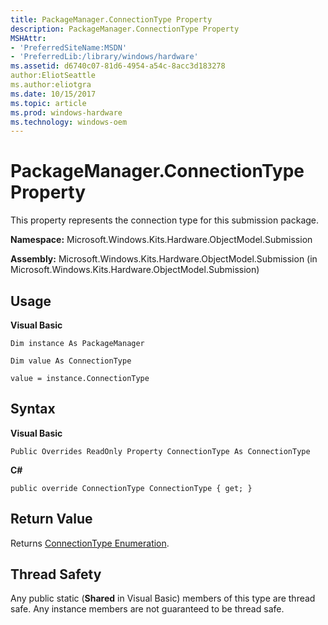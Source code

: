 ```yaml
---
title: PackageManager.ConnectionType Property
description: PackageManager.ConnectionType Property
MSHAttr:
- 'PreferredSiteName:MSDN'
- 'PreferredLib:/library/windows/hardware'
ms.assetid: d6740c07-81d6-4954-a54c-8acc3d183278
author:EliotSeattle
ms.author:eliotgra
ms.date: 10/15/2017
ms.topic: article
ms.prod: windows-hardware
ms.technology: windows-oem
---
```


# PackageManager.ConnectionType Property


This property represents the connection type for this submission package.

**Namespace:** Microsoft.Windows.Kits.Hardware.ObjectModel.Submission

**Assembly:** Microsoft.Windows.Kits.Hardware.ObjectModel.Submission (in Microsoft.Windows.Kits.Hardware.ObjectModel.Submission)

## <span id="Usage"></span><span id="usage"></span><span id="USAGE"></span>Usage


**Visual Basic**

`Dim instance As PackageManager`

`Dim value As ConnectionType`

`value = instance.ConnectionType`

## <span id="Syntax"></span><span id="syntax"></span><span id="SYNTAX"></span>Syntax


**Visual Basic**

`Public Overrides ReadOnly Property ConnectionType As ConnectionType`

**C#**

`public override ConnectionType ConnectionType { get; }`

## <span id="Return_Value"></span><span id="return_value"></span><span id="RETURN_VALUE"></span>Return Value


Returns [ConnectionType Enumeration](connectiontype-enumeration.md).

## <span id="Thread_Safety"></span><span id="thread_safety"></span><span id="THREAD_SAFETY"></span>Thread Safety


Any public static (**Shared** in Visual Basic) members of this type are thread safe. Any instance members are not guaranteed to be thread safe.

 

 






